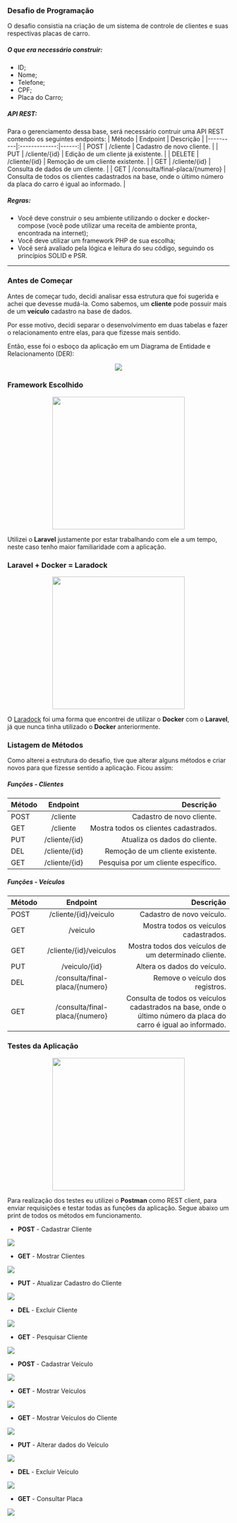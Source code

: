 ### Desafio de Programação
O desafio consistia na criação de um sistema de controle de clientes e suas respectivas placas de carro.

##### O que era necessário construir:
- ID;
- Nome;
- Telefone;
- CPF;
- Placa do Carro;

##### API REST:
Para o gerenciamento dessa base, será necessário contruir uma API REST contendo os seguintes endpoints:
| Método   |      Endpoint      |  Descrição |
|----------|:-------------:|------:|
| POST |  /cliente | Cadastro de novo cliente. |
| PUT  |  /cliente/{id}  |   Edição de um cliente já existente. |
| DELETE | /cliente/{id} |    Remoção de um cliente existente. |
| GET | /cliente/{id} |    Consulta de dados de um cliente. |
| GET | /consulta/final-placa/{numero} |    Consulta de todos os clientes cadastrados na base, onde o último número da placa do carro é igual ao informado. |

##### Regras:
- Você deve construir o seu ambiente utilizando o docker e docker-compose (você pode utilizar uma receita de ambiente pronta, encontrada na internet);
- Você deve utilizar um framework PHP de sua escolha;
- Você será avaliado pela lógica e leitura do seu código, seguindo os princípios SOLID e PSR.

---

### Antes de Começar
Antes de começar tudo, decidi analisar essa estrutura que foi sugerida e achei que devesse mudá-la. Como sabemos, um <b>cliente</b> pode possuir mais de um <b>veículo</b> cadastro na base de dados.

Por esse motivo, decidi separar o desenvolvimento em duas tabelas e fazer o relacionamento entre elas, para que fizesse mais sentido.

Então, esse foi o esboço da aplicação em um Diagrama de Entidade e Relacionamento (DER):
<p align="center">
<img src="imagens/der.png">
</p>

### Framework Escolhido
<p align="center"><a href="https://laravel.com" target="_blank"><img src="https://raw.githubusercontent.com/laravel/art/master/logo-lockup/5%20SVG/2%20CMYK/1%20Full%20Color/laravel-logolockup-cmyk-red.svg" width="300"></a></p>

Utilizei o <b>Laravel</b> justamente por estar trabalhando com ele a um tempo, neste caso tenho maior familiaridade com a aplicação.

### Laravel + Docker = Laradock
<p align="center">
<img src="imagens/laradock.png" width="300">
</p>
O <a href="https://laradock.io/">Laradock</a> foi uma forma que encontrei de utilizar o <b>Docker</b> com o <b>Laravel</b>, já que nunca tinha utilizado o <b>Docker</b> anteriormente.

### Listagem de Métodos
Como alterei a estrutura do desafio, tive que alterar alguns métodos e criar novos para que fizesse sentido a aplicação. Ficou assim:
##### Funções - Clientes
| Método   |      Endpoint      |  Descrição |
|----------|:-------------:|------:|
| POST |  /cliente | Cadastro de novo cliente. |
| GET  |  /cliente  |   Mostra todos os clientes cadastrados. |
| PUT | /cliente/{id} |    Atualiza os dados do cliente. |
| DEL | /cliente/{id} |    Remoção de um cliente existente. |
| GET | /cliente/{id} |    Pesquisa por um cliente específico. |
##### Funções - Veículos
| Método   |      Endpoint      |  Descrição |
|----------|:-------------:|------:|
| POST |  /cliente/{id}/veiculo | Cadastro de novo veículo. |
| GET  |  /veiculo  |   Mostra todos os veículos cadastrados. |
| GET | /cliente/{id}/veiculos |    Mostra todos dos veículos de um determinado cliente. |
| PUT | /veiculo/{id} |    Altera os dados do veículo. |
| DEL | /consulta/final-placa/{numero} |    Remove o veículo dos registros. |
| GET | /consulta/final-placa/{numero} |    Consulta de todos os veículos cadastrados na base, onde o último número da placa do carro é igual ao informado. |

### Testes da Aplicação
<p align="center">
<img src="imagens/postman.png" width="300">
</p>
Para realização dos testes eu utilizei o <b>Postman</b> como REST client, para enviar requisições e testar todas as funções da aplicação. Segue abaixo um print de todos os métodos em funcionamento.

- <b>POST</b> - Cadastrar Cliente
<img src="imagens/cadastrar_cliente.PNG">

- <b>GET</b> - Mostrar Clientes
<img src="imagens/show_clients.PNG">

- <b>PUT</b> - Atualizar Cadastro do Cliente
<img src="imagens/update_cliente.PNG">

- <b>DEL</b> - Excluir Cliente
<img src="imagens/remove_cliente.PNG">


- <b>GET</b> - Pesquisar Cliente
<img src="imagens/get_cliente.PNG">

- <b>POST</b> - Cadastrar Veículo
<img src="imagens/cadastrar_veiculo.PNG">

- <b>GET</b> - Mostrar Veículos
<img src="imagens/show_veiculos.PNG">

- <b>GET</b> - Mostrar Veículos do Cliente
<img src="imagens/show_veiculos_cliente.PNG">

- <b>PUT</b> - Alterar dados do Veículo
<img src="imagens/update_veiculo.PNG">

- <b>DEL</b> - Excluir Veículo
<img src="imagens/remove_veiculo.PNG">

- <b>GET</b> - Consultar Placa
<img src="imagens/consulta_placa.PNG">